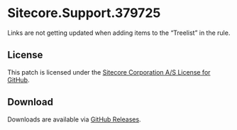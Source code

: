 # Sitecore.Support.379725
Links are not getting updated when adding items to the &#8220;Treelist&#8221; in the rule.

## License  
This patch is licensed under the [Sitecore Corporation A/S License for GitHub](https://github.com/sitecoresupport/Sitecore.Support.379725/blob/master/LICENSE).  

## Download  
Downloads are available via [GitHub Releases](https://github.com/sitecoresupport/Sitecore.Support.379725/releases).  
